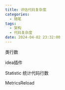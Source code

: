 ```yaml
---
title: 评估代码复杂度
categories:
  - 随笔
tags:
  - 架构
  - 代码复杂度
date: 2024-04-02 23:32:00
---
```




类行数

idea插件

Statistic 统计代码行数

MetricsReload 